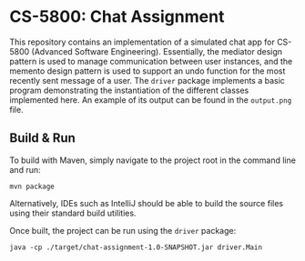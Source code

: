 # CS-5800: Chat Assignment

This repository contains an implementation of a simulated chat app for CS-5800 (Advanced Software Engineering).
Essentially, the mediator design pattern is used to manage communication between user instances, and the memento
design pattern is used to support an undo function for the most recently sent message of a user.
The `driver` package implements a basic program demonstrating the instantiation of the different classes implemented here. 
An example of its output can be found in the `output.png` file.

## Build & Run

To build with Maven, simply navigate to the project root in the command line and run:

```shell
mvn package
```

Alternatively, IDEs such as IntelliJ should be able to build the source files using their standard build utilities.

Once built, the project can be run using the `driver` package:

```shell
java -cp ./target/chat-assignment-1.0-SNAPSHOT.jar driver.Main
```